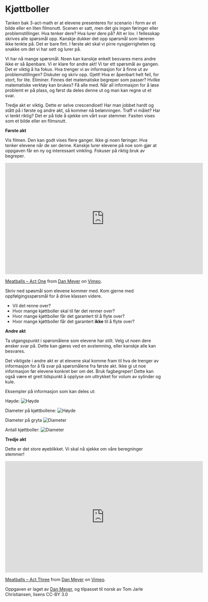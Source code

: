 # Kjøttboller

Tanken bak 3-act-math er at elevene presenteres for scenario i form av et bilde eller en liten filmsnutt. Scenen er satt, men det gis ingen føringer eller problemstillinger. Hva tenker dere? Hva lurer dere på? Alt er lov. I fellesskap skrives alle spørsmål opp. Kanskje dukker det opp spørsmål som læreren ikke tenkte på. Det er bare fint. I første akt skal vi pirre nysgjerrigheten og snakke om det vi har sett og lurer på.

Vi har nå mange spørsmål. Noen kan kanskje enkelt besvares mens andre ikke er så åpenbare. Vi er klare for andre akt! Vi tar ett spørsmål av gangen. Det er viktig å ha fokus. Hva trenger vi av informasjon for å finne ut av problemstillingen? Diskuter og skriv opp. Gjett! Hva er åpenbart helt feil, for stort, for lite. Eliminer. Finnes det matematiske begreper som passer? Hvilke matematiske verktøy kan brukes? Få alle med. Når all informasjon for å løse problemt er på plass, og først da deles denne ut og man kan regne ut et svar.

Tredje akt er viktig. Dette er selve crescendioet! Har man jobbet hardt og stått på i første og andre akt, så kommer nå belønningen. Traff vi målet? Har vi tenkt riktig? Det er på tide å sjekke om vårt svar stemmer. Fasiten vises som et bilde eller en filmsnutt.

**Første akt**

Vis filmen. Den kan godt vises flere ganger. Ikke gi noen føringer. Hva tenker elevene når de ser denne. Kanskje lurer elevene på noe som gjør at oppgaven får en ny og interessant vinkling. Fokuser på riktig bruk av begreper.

<iframe src="https://player.vimeo.com/video/70264988" width="640" height="360" frameborder="0" allow="autoplay; fullscreen" allowfullscreen></iframe>
<p><a href="https://vimeo.com/70264988">Meatballs &ndash;&nbsp;Act One</a> from <a href="https://vimeo.com/ddmeyer">Dan Meyer</a> on <a href="https://vimeo.com">Vimeo</a>.</p>

Skriv ned spøsmål som elevene kommer med. Kom gjerne med oppfølgingsspørsmål for å drive klassen videre.

- Vil det renne over?
- Hvor mange kjøttboller skal til før det renner over?
- Hvor mange kjøttboller får det garantert til å flyte over?
- Hvor mange kjøttboller får det garantert **ikke** til å flyte over?

**Andre akt**

Ta utgangspunkt i spørsmålene som elevene har stilt. Velg ut noen dere ønsker svar på. Dette kan gjøres ved en avstemning, eller kanskje alle kan besvares.

Det viktigste i andre akt er at elevene skal komme fram til hva de trenger av informasjon for å få svar på spørsmålene fra første akt. Ikke gi ut noe informasjon før elevene konkret ber om det. Bruk fagbegreper! Dette kan også være et greit tidspunkt å opplyse om uttrykket for volum av sylinder og kule.

Eksempler på informasjon som kan deles ut:

Høyde:
![Høyde](./img/kjottboller/Act2/empty-height.jpg)

Diameter på kjøttbollene:
![Høyde](./img/kjottboller/Act2/meatball-diameter.jpg)

Diameter på gryta
![Diameter](./img//kjottboller/Act2/pot-diameter.jpg)

Antall kjøttboller:
![Diameter](./img/kjottboller/Act2/meatballs-number.jpg)

**Tredje akt**

Dette er det store øyeblikket. Vi skal nå sjekke om våre beregninger stemmer!
<iframe src="https://player.vimeo.com/video/70264989" width="640" height="360" frameborder="0" allow="autoplay; fullscreen" allowfullscreen></iframe>
<p><a href="https://vimeo.com/70264989">Meatballs &ndash;&nbsp;Act Three</a> from <a href="https://vimeo.com/ddmeyer">Dan Meyer</a> on <a href="https://vimeo.com">Vimeo</a>.</p>


Oppgaven er laget av [Dan Meyer](http://www.101qs.com/2352-meatballs), og tilpasset til norsk av Tom Jarle Christiansen, lisens CC-BY 3.0
